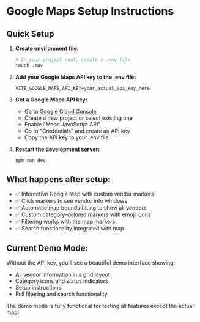 # Google Maps Setup Instructions

## Quick Setup

1. **Create environment file:**
   ```bash
   # In your project root, create a .env file
   touch .env
   ```

2. **Add your Google Maps API key to the .env file:**
   ```
   VITE_GOOGLE_MAPS_API_KEY=your_actual_api_key_here
   ```

3. **Get a Google Maps API key:**
   - Go to [Google Cloud Console](https://console.cloud.google.com/)
   - Create a new project or select existing one
   - Enable "Maps JavaScript API"
   - Go to "Credentials" and create an API key
   - Copy the API key to your .env file

4. **Restart the development server:**
   ```bash
   npm run dev
   ```

## What happens after setup:

- ✅ Interactive Google Map with custom vendor markers
- ✅ Click markers to see vendor info windows  
- ✅ Automatic map bounds fitting to show all vendors
- ✅ Custom category-colored markers with emoji icons
- ✅ Filtering works with the map markers
- ✅ Search functionality integrated with map

## Current Demo Mode:

Without the API key, you'll see a beautiful demo interface showing:
- All vendor information in a grid layout
- Category icons and status indicators
- Setup instructions
- Full filtering and search functionality

The demo mode is fully functional for testing all features except the actual map!